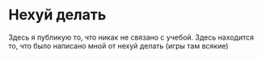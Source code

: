# Нехуй делать

Здесь я публикую то, что никак не связано с учебой. 
Здесь находится то, что было написано мной от нехуй делать (игры там всякие)
